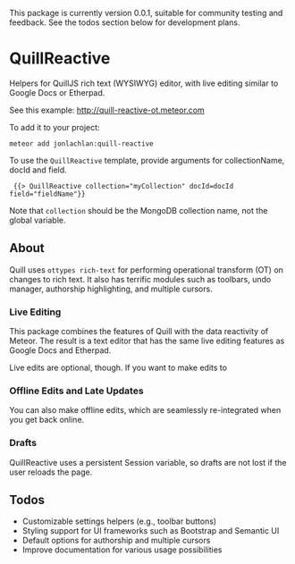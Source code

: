 This package is currently version 0.0.1, suitable for community testing and feedback. See the todos section below for development plans.

# QuillReactive

Helpers for QuillJS rich text (WYSIWYG) editor, with live editing similar to Google Docs or Etherpad.

See this example: http://quill-reactive-ot.meteor.com

To add it to your project:

`meteor add jonlachlan:quill-reactive`

To use the `QuillReactive` template, provide arguments for collectionName, docId and field.

```
 {{> QuillReactive collection="myCollection" docId=docId field="fieldName"}}
```

Note that `collection` should be the MongoDB collection name, not the global variable.

## About

Quill uses `ottypes rich-text` for performing operational transform (OT) on changes to rich text. It also has terrific modules such as toolbars, undo manager, authorship highlighting, and multiple cursors.

### Live Editing

This package combines the features of Quill with the data reactivity of Meteor. The result is a text editor that has the same live editing features as Google Docs and Etherpad.

Live edits are optional, though. If you want to make edits to

### Offline Edits and Late Updates

You can also make offline edits, which are seamlessly re-integrated when you get back online.

### Drafts

QuillReactive uses a persistent Session variable, so drafts are not lost if the user reloads the page.

## Todos

* Customizable settings helpers (e.g., toolbar buttons)
* Styling support for UI frameworks such as Bootstrap and Semantic UI
* Default options for authorship and multiple cursors
* Improve documentation for various usage possibilities
